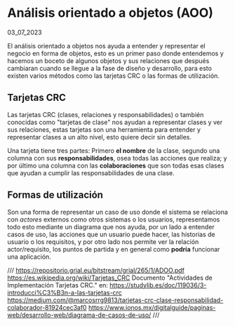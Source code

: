 # Análisis orientado a objetos (AOO)
03_07_2023

El análisis orientado a objetos nos ayuda a entender y representar el negocio en forma de objetos, esto es un primer paso donde entendemos y hacemos un boceto de algunos objetos y sus relaciones que después cambiaran cuando se llegue a la fase de diseño y desarrollo, para esto existen varios métodos como las tarjetas CRC o las formas de utilización.

## Tarjetas CRC

Las tarjetas CRC (clases, relaciones y responsabilidades) o también conocidas como "tarjetas de clase" nos ayudan a representar clases y ver sus relaciones, estas tarjetas son una herramienta para entender y representar clases a un alto nivel, esto quiere decir sin detalles.

Una tarjeta tiene tres partes: Primero **el nombre** de la clase, segundo una columna con sus **responsabilidades**, osea todas las acciones que realiza; y por último una columna con las **colaboraciones** que son todas esas clases que ayudan a cumplir las responsabilidades de una clase.

## Formas de utilización

Son una forma de representar un caso de uso donde el sistema se relaciona con *actores* externos como otros sistemas o los usuarios, representamos todo esto mediante un diagrama que nos ayuda, por un lado a entender casos de uso, las acciones que un usuario puede hacer, las historias de usuario o los requisitos, y por otro lado nos permite ver la relación actor/requisito, los puntos de partida y en general como **podría** funcionar una aplicación.

///
https://repositorio.grial.eu/bitstream/grial/265/1/ADOO.pdf
https://es.wikipedia.org/wiki/Tarjetas_CRC
Documento "Actividades de Implementación Tarjetas CRC." en: https://studylib.es/doc/119036/3-introducci%C3%B3n-a-las-tarjetas-crc
https://medium.com/@marcosrrg9813/tarjetas-crc-clase-responsabilidad-colaborador-81924cec3af0
https://www.ionos.mx/digitalguide/paginas-web/desarrollo-web/diagrama-de-casos-de-uso/
///